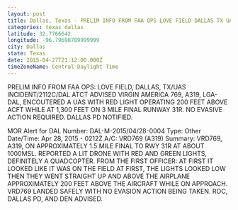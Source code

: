 ```yaml
---
layout: post
title: Dallas, Texas - PRELIM INFO FROM FAA OPS LOVE FIELD DALLAS TX UAS INCIDENT 2112C DAL ATCT ADVISED
categories: texas dallas
latitude: 32.7766642
longitude: -96.79698789999999
city: Dallas
state: Texas
date: 2015-04-27T21:12:00.000Z
timeZoneName: Central Daylight Time
---
```


PRELIM INFO FROM FAA OPS: LOVE FIELD, DALLAS, TX/UAS INCIDENT/2112C/DAL ATCT ADVISED VIRGIN AMERICA 769, A319, LGA-DAL, ENCOUTERED A UAS WITH RED LIGHT OPERATING 200 FEET ABOVE ACFT WHILE AT 1,300 FEET ON 3 MILE FINAL RUNWAY 31R. NO EVASIVE ACTION REQUIRED. DALLAS PD NOTIFIED. 

MOR Alert for DAL
Number: DAL-M-2015/04/28-0004
Type: Other
Date/Time: Apr 28, 2015 - 0212Z
A/C: VRD769 (A319)
Summary: VRD769, A319, ON APPROXIMATELY 1.5 MILE FINAL TO RWY 31R AT ABOUT 1000MSL. REPORTED A LIT DRONE WITH RED AND GREEN LIGHTS, DEFINITELY A QUADCOPTER. FROM THE FIRST OFFICER: AT FIRST IT LOOKED LIKE IT WAS ON THE FIELD AT FIRST, THE LIGHTS LOOKED LOW THEN THEY WENT STRAIGHT UP AND ABOVE THE AIRPLANE APPROXIMATELY 200 FEET ABOVE THE AIRCRAFT WHILE ON APPROACH. VRD769 LANDED SAFELY WITH NO EVASION ACTION BEING TAKEN. ROC, DALLAS PD, AND DEN ADVISED. 